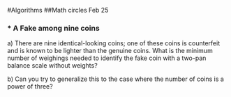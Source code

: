 #Algorithms 
##Math circles Feb 25 

### * A Fake among nine coins 
a) There are nine identical-looking coins; one of these coins is counterfeit and is known to be lighter than the genuine coins. What is the minimum number of weighings needed to identify the fake coin with a two-pan balance scale without weights?

b) Can you try to generalize this to the case where the number of coins is a power of three? 


